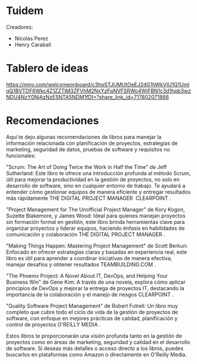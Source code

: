 # Tuidem

Creadores:

- Nicolas Perez
- Henry Carabali
  

# Tablero de ideas

https://miro.com/welcomeonboard/c3hpSTJUMUtOeEJ2dG1hWkVIU1Q1UmlqQ1BVTDF6Wkc4Z1ZZTlM3ZFVhM2NxYzFpNVFSRWo4WjFBN1c3d1hpb3wzNDU4NzY0NjAzNzE5NTA5NDM1fDI=?share_link_id=717802071866

# Recomendaciones

Aquí te dejo algunas recomendaciones de libros para manejar la información relacionada con planificación de proyectos, estrategias de marketing, seguridad de datos, pruebas de software y requisitos no funcionales:

"Scrum: The Art of Doing Twice the Work in Half the Time" de Jeff Sutherland: Este libro te ofrece una introducción profunda al método Scrum, útil para mejorar la productividad en la gestión de proyectos, no solo en desarrollo de software, sino en cualquier entorno de trabajo. Te ayudará a entender cómo gestionar equipos de manera eficiente y entregar resultados más rápidamente​
THE DIGITAL PROJECT MANAGER
​
CLEARPOINT
.

"Project Management for The Unofficial Project Manager" de Kory Kogon, Suzette Blakemore, y James Wood: Ideal para quienes manejan proyectos sin formación formal en gestión, este libro brinda herramientas clave para organizar proyectos y liderar equipos, haciendo énfasis en habilidades de comunicación y colaboración​
THE DIGITAL PROJECT MANAGER
.

"Making Things Happen: Mastering Project Management" de Scott Berkun: Enfocado en ofrecer estrategias claras y basadas en experiencia real, este libro es útil para aprender a coordinar iniciativas de manera efectiva, manejar desafíos y obtener resultados​
TEAMBUILDING.COM
.

"The Phoenix Project: A Novel About IT, DevOps, and Helping Your Business Win" de Gene Kim: A través de una novela, explora cómo aplicar principios de DevOps y mejorar la entrega de proyectos IT, destacando la importancia de la colaboración y el manejo de riesgos​
CLEARPOINT
.

"Quality Software Project Management" de Robert Futrell: Un libro muy completo que cubre todo el ciclo de vida de la gestión de proyectos de software, con enfoque en mejores prácticas de calidad, planificación y control de proyectos​
O'REILLY MEDIA
.

Estos libros te proporcionarán una visión profunda tanto en la gestión de proyectos como en áreas de marketing, seguridad y calidad en el desarrollo de software. Si deseas más detalles o acceso directo a los libros, puedes buscarlos en plataformas como Amazon o directamente en O'Reilly Media.

